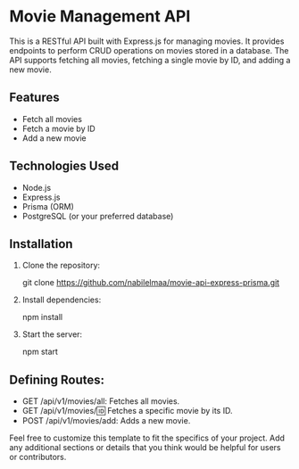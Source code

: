 # Movie Management API

This is a RESTful API built with Express.js for managing movies. It provides endpoints to perform CRUD operations on movies stored in a database. The API supports fetching all movies, fetching a single movie by ID, and adding a new movie.

## Features

- Fetch all movies
- Fetch a movie by ID
- Add a new movie

## Technologies Used

- Node.js
- Express.js
- Prisma (ORM)
- PostgreSQL (or your preferred database)

## Installation

1. Clone the repository:

   git clone https://github.com/nabilelmaa/movie-api-express-prisma.git

2. Install dependencies:

   npm install

3. Start the server:

   npm start

## Defining Routes:

- GET /api/v1/movies/all: Fetches all movies.
- GET /api/v1/movies/:id: Fetches a specific movie by its ID.
- POST /api/v1/movies/add: Adds a new movie.

Feel free to customize this template to fit the specifics of your project. Add any additional sections or details that you think would be helpful for users or contributors.
